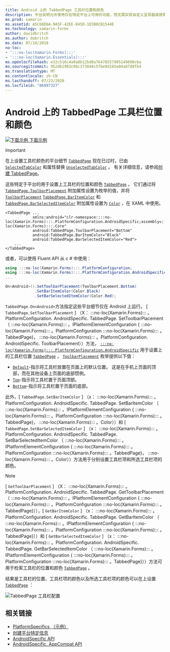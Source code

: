 ```yaml
---
title: Android 上的 TabbedPage 工具栏位置和颜色
description: 平台说明允许使用仅在特定平台上可用的功能，而无需实现自定义呈现器或效果。 本文介绍如何使用 Android 平台特定的来设置 TabbedPage 上工具栏的位置和颜色。
ms.prod: xamarin
ms.assetid: A5C68D6A-9A5F-42EE-845D-1E5B0CB1544E
ms.technology: xamarin-forms
author: davidbritch
ms.author: dabritch
ms.date: 07/10/2018
no-loc:
- ':::no-loc(Xamarin.Forms):::'
- ':::no-loc(Xamarin.Essentials):::'
ms.openlocfilehash: e32c516c4a0a8b12bd8a76478557905149890c6a
ms.sourcegitcommit: 952db1983c0bc373844c5fbe9d185e04a87d8fb4
ms.translationtype: MT
ms.contentlocale: zh-CN
ms.lasthandoff: 07/23/2020
ms.locfileid: "86997327"
---
```

# <a name="tabbedpage-toolbar-placement-and-color-on-android"></a>Android 上的 TabbedPage 工具栏位置和颜色

[![下载示例](~/media/shared/download.png) 下载示例](https://docs.microsoft.com/samples/xamarin/xamarin-forms-samples/userinterface-platformspecifics)

> [!IMPORTANT]
> 在上设置工具栏颜色的平台细节 [`TabbedPage`](xref::::no-loc(Xamarin.Forms):::.TabbedPage) 现在已过时，已由 [`SelectedTabColor`](xref::::no-loc(Xamarin.Forms):::.TabbedPage.SelectedTabColor) 和属性替换 [`UnselectedTabColor`](xref::::no-loc(Xamarin.Forms):::.TabbedPage.UnselectedTabColor) 。 有关详细信息，请参阅[创建 TabbedPage](~/xamarin-forms/app-fundamentals/navigation/tabbed-page.md#create-a-tabbedpage)。

这些特定于平台的用于设置上工具栏的位置和颜色 [`TabbedPage`](xref::::no-loc(Xamarin.Forms):::.TabbedPage) 。 它们通过将 [`TabbedPage.ToolbarPlacement`](xref::::no-loc(Xamarin.Forms):::.PlatformConfiguration.AndroidSpecific.TabbedPage.ToolbarPlacementProperty) 附加属性设置为枚举的值，并将 [`ToolbarPlacement`](xref::::no-loc(Xamarin.Forms):::.PlatformConfiguration.AndroidSpecific.ToolbarPlacement) [`TabbedPage.BarItemColor`](xref::::no-loc(Xamarin.Forms):::.PlatformConfiguration.AndroidSpecific.TabbedPage.BarItemColorProperty) 和 [`TabbedPage.BarSelectedItemColor`](xref::::no-loc(Xamarin.Forms):::.PlatformConfiguration.AndroidSpecific.TabbedPage.BarSelectedItemColorProperty) 附加属性设置为 [`Color`](xref::::no-loc(Xamarin.Forms):::.Color) ，在 XAML 中使用。

```xaml
<TabbedPage ...
            xmlns:android="clr-namespace::::no-loc(Xamarin.Forms):::.PlatformConfiguration.AndroidSpecific;assembly=:::no-loc(Xamarin.Forms):::.Core"
            android:TabbedPage.ToolbarPlacement="Bottom"
            android:TabbedPage.BarItemColor="Black"
            android:TabbedPage.BarSelectedItemColor="Red">
    ...
</TabbedPage>
```

或者，可以使用 Fluent API 从 c # 中使用：

```csharp
using :::no-loc(Xamarin.Forms):::.PlatformConfiguration;
using :::no-loc(Xamarin.Forms):::.PlatformConfiguration.AndroidSpecific;
...

On<Android>().SetToolbarPlacement(ToolbarPlacement.Bottom)
             .SetBarItemColor(Color.Black)
             .SetBarSelectedItemColor(Color.Red);
```

`TabbedPage.On<Android>`方法指定这些平台细节仅在 Android 上运行。 [ `TabbedPage.SetToolbarPlacement` ] （X： :::no-loc(Xamarin.Forms)::: 。PlatformConfiguration. AndroidSpecific. TabbedPage. SetToolbarPlacement （ :::no-loc(Xamarin.Forms)::: 。IPlatformElementConfiguration { :::no-loc(Xamarin.Forms)::: 。PlatformConfiguration :::no-loc(Xamarin.Forms)::: 。TabbedPage}， :::no-loc(Xamarin.Forms)::: 。PlatformConfiguration. AndroidSpecific. ToolbarPlacement））方法， [`:::no-loc(Xamarin.Forms):::.PlatformConfiguration.AndroidSpecific`](xref::::no-loc(Xamarin.Forms):::.PlatformConfiguration.AndroidSpecific) 用于设置上的工具栏位置 [`TabbedPage`](xref::::no-loc(Xamarin.Forms):::.TabbedPage) ， [`ToolbarPlacement`](xref::::no-loc(Xamarin.Forms):::.PlatformConfiguration.AndroidSpecific.ToolbarPlacement) 枚举提供以下值：

- [`Default`](xref::::no-loc(Xamarin.Forms):::.PlatformConfiguration.AndroidSpecific.ToolbarPlacement.Default)-指示将工具栏放置在页面上的默认位置。 这是在手机上页面的顶部，而在其他设备上页面的底部惯例。
- [`Top`](xref::::no-loc(Xamarin.Forms):::.PlatformConfiguration.AndroidSpecific.ToolbarPlacement.Top)-指示将工具栏置于页面顶部。
- [`Bottom`](xref::::no-loc(Xamarin.Forms):::.PlatformConfiguration.AndroidSpecific.ToolbarPlacement.Bottom)-指示将工具栏置于页面的底部。

此外，[ `TabbedPage.SetBarItemColor` ] （x： :::no-loc(Xamarin.Forms)::: 。PlatformConfiguration. AndroidSpecific. TabbedPage. SetBarItemColor （ :::no-loc(Xamarin.Forms)::: 。IPlatformElementConfiguration { :::no-loc(Xamarin.Forms)::: 。PlatformConfiguration :::no-loc(Xamarin.Forms)::: 。TabbedPage}， :::no-loc(Xamarin.Forms)::: 。Color））和 [ `TabbedPage.SetBarSelectedItemColor` ] （x： :::no-loc(Xamarin.Forms)::: 。PlatformConfiguration. AndroidSpecific. TabbedPage. SetBarSelectedItemColor （ :::no-loc(Xamarin.Forms)::: 。IPlatformElementConfiguration { :::no-loc(Xamarin.Forms)::: 。PlatformConfiguration :::no-loc(Xamarin.Forms)::: 。TabbedPage}， :::no-loc(Xamarin.Forms)::: 。Color））方法用于分别设置工具栏项和所选工具栏项的颜色。

> [!NOTE]
> [ `GetToolbarPlacement` ] （X： :::no-loc(Xamarin.Forms)::: 。PlatformConfiguration. AndroidSpecific. TabbedPage. GetToolbarPlacement （ :::no-loc(Xamarin.Forms)::: 。IPlatformElementConfiguration { :::no-loc(Xamarin.Forms)::: 。PlatformConfiguration :::no-loc(Xamarin.Forms)::: 。TabbedPage}）），[ `GetBarItemColor` ] （x： :::no-loc(Xamarin.Forms)::: 。PlatformConfiguration. AndroidSpecific. TabbedPage. GetBarItemColor （ :::no-loc(Xamarin.Forms)::: 。IPlatformElementConfiguration { :::no-loc(Xamarin.Forms)::: 。PlatformConfiguration :::no-loc(Xamarin.Forms)::: 。TabbedPage}））和 [ `GetBarSelectedItemColor` ] （x： :::no-loc(Xamarin.Forms)::: 。PlatformConfiguration. AndroidSpecific. TabbedPage. GetBarSelectedItemColor （ :::no-loc(Xamarin.Forms)::: 。IPlatformElementConfiguration { :::no-loc(Xamarin.Forms)::: 。PlatformConfiguration :::no-loc(Xamarin.Forms)::: 。TabbedPage}））方法可用于检索工具栏的位置和颜色 [`TabbedPage`](xref::::no-loc(Xamarin.Forms):::.TabbedPage) 。

结果是工具栏的位置、工具栏项的颜色以及所选工具栏项的颜色可以在上设置 [`TabbedPage`](xref::::no-loc(Xamarin.Forms):::.TabbedPage) ：

![TabbedPage 工具栏配置](tabbedpage-toolbar-placement-color-images/tabbedpage-toolbar-placement.png)

## <a name="related-links"></a>相关链接

- [PlatformSpecifics （示例）](https://docs.microsoft.com/samples/xamarin/xamarin-forms-samples/userinterface-platformspecifics)
- [创建平台特定信息](~/xamarin-forms/platform/platform-specifics/index.md#creating-platform-specifics)
- [AndroidSpecific API](xref::::no-loc(Xamarin.Forms):::.PlatformConfiguration.AndroidSpecific)
- [AndroidSpecific. AppCompat API](xref::::no-loc(Xamarin.Forms):::.PlatformConfiguration.AndroidSpecific.AppCompat)
